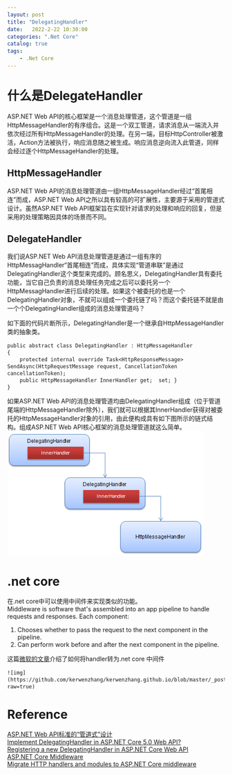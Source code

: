 ```yaml
---                
layout: post            
title: "DelegatingHandler"                
date:   2022-2-22 10:30:00                 
categories: ".Net Core"                
catalog: true                
tags:                 
    - .Net Core                
---      
```


# 什么是DelegateHandler
ASP.NET Web API的核心框架是一个消息处理管道，这个管道是一组HttpMessageHandler的有序组合。这是一个双工管道，请求消息从一端流入并依次经过所有HttpMessageHandler的处理。在另一端，目标HttpController被激活，Action方法被执行，响应消息随之被生成。响应消息逆向流入此管道，同样会经过逐个HttpMessageHandler的处理。  

## HttpMessageHandler
ASP.NET Web API的消息处理管道由一组HttpMessageHandler经过“首尾相连”而成，ASP.NET Web API之所以具有较高的可扩展性，主要源于采用的管道式设计。虽然ASP.NET Web API框架旨在实现针对请求的处理和响应的回复，但是采用的处理策略因具体的场景而不同。  

## DelegateHandler

我们说ASP.NET Web API消息处理管道是通过一组有序的HttpMessagHandler“首尾相连”而成，具体实现“管道串联”是通过DelegatingHandler这个类型来完成的。顾名思义，DelegatingHandler具有委托功能，当它自己负责的消息处理任务完成之后可以委托另一个HttpMessagHandler进行后续的处理。如果这个被委托的也是一个DelegatingHandler对象，不就可以组成一个委托链了吗？而这个委托链不就是由一个个DelegatingHandler组成的消息处理管道吗？  

如下面的代码片断所示，DelegatingHandler是一个继承自HttpMessageHandler类的抽象类。

    public abstract class DelegatingHandler : HttpMessageHandler
    {  
        protected internal override Task<HttpResponseMessage> SendAsync(HttpRequestMessage request, CancellationToken cancellationToken);
        public HttpMessageHandler InnerHandler get;  set; }
    }

如果ASP.NET Web API的消息处理管道均由DelegatingHandler组成（位于管道尾端的HttpMessageHandler除外），我们就可以根据其InnerHandler获得对被委托的HttpMessageHandler对象的引用，由此便构成具有如下图所示的链式结构。组成ASP.NET Web API核心框架的消息处理管道就这么简单。  
    ![img](https://github.com/kerwenzhang/kerwenzhang.github.io/blob/master/_posts/image/delegate.png?raw=true)  

# .net core
在.net core中可以使用中间件来实现类似的功能。  
Middleware is software that's assembled into an app pipeline to handle requests and responses. Each component:

1. Chooses whether to pass the request to the next component in the pipeline.  
2. Can perform work before and after the next component in the pipeline.  

这篇[微软的文章](https://docs.microsoft.com/en-us/aspnet/core/migration/http-modules?view=aspnetcore-5.0)介绍了如何将handler转为.net core 中间件  

    ![img](https://github.com/kerwenzhang/kerwenzhang.github.io/blob/master/_posts/image/delegate2.png?raw=true)  

# Reference  

[ASP.NET Web API标准的“管道式”设计](https://www.cnblogs.com/artech/p/asp-net-web-api-pipeline.html)  
[Implement DelegatingHandler in ASP.NET Core 5.0 Web API?](https://stackoverflow.com/questions/69812922/implement-delegatinghandler-in-asp-net-core-5-0-web-api)  
[Registering a new DelegatingHandler in ASP.NET Core Web API](https://stackoverflow.com/questions/40385676/registering-a-new-delegatinghandler-in-asp-net-core-web-api)  
[ASP.NET Core Middleware](https://docs.microsoft.com/en-us/aspnet/core/fundamentals/middleware/?view=aspnetcore-6.0#writing-middleware)  
[Migrate HTTP handlers and modules to ASP.NET Core middleware](https://docs.microsoft.com/en-us/aspnet/core/migration/http-modules?view=aspnetcore-5.0)  